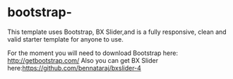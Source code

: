 # bootstrap-
This template uses Bootstrap, BX Slider,and is a fully responsive, clean and valid starter template for anyone to use.

For the moment you will need to download Bootstrap here: http://getbootstrap.com/
Also you can get BX Slider here:https://github.com/bennataraj/bxslider-4

